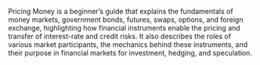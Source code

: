 Pricing Money is a beginner’s guide that explains the fundamentals of money markets, government bonds, futures, swaps, options, and foreign exchange, highlighting how financial instruments enable the pricing and transfer of interest-rate and credit risks. It also describes the roles of various market participants, the mechanics behind these instruments, and their purpose in financial markets for investment, hedging, and speculation.
